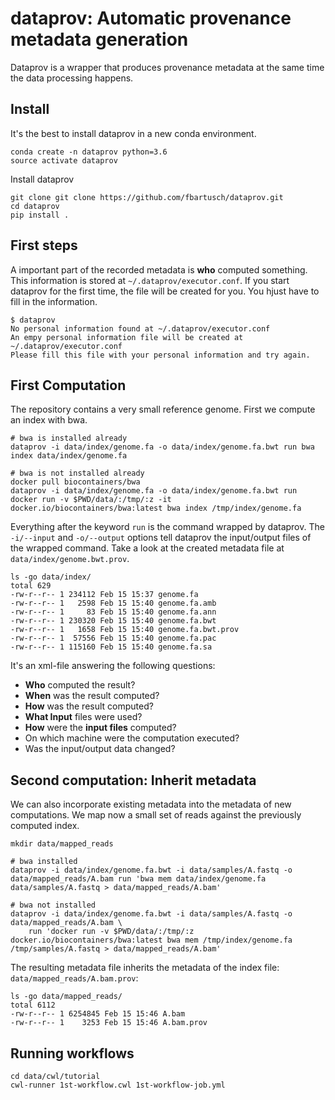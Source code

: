 # dataprov: Automatic provenance metadata generation

Dataprov is a wrapper that produces provenance metadata at the same time the data processing happens.

## Install

It's the best to install dataprov in a new conda environment.

```
conda create -n dataprov python=3.6
source activate dataprov
```

Install dataprov

```
git clone git clone https://github.com/fbartusch/dataprov.git
cd dataprov
pip install .
```

## First steps

A important part of the recorded metadata is **who** computed something.
This information is stored at `~/.dataprov/executor.conf`. If you start dataprov for the first time, the file will be created for you. You hjust have to fill in the information. 

```
$ dataprov
No personal information found at ~/.dataprov/executor.conf
An empy personal information file will be created at ~/.dataprov/executor.conf
Please fill this file with your personal information and try again.
```

## First Computation

The repository contains a very small reference genome. First we compute an index with bwa. 

```
# bwa is installed already
dataprov -i data/index/genome.fa -o data/index/genome.fa.bwt run bwa index data/index/genome.fa

# bwa is not installed already
docker pull biocontainers/bwa
dataprov -i data/index/genome.fa -o data/index/genome.fa.bwt run docker run -v $PWD/data/:/tmp/:z -it docker.io/biocontainers/bwa:latest bwa index /tmp/index/genome.fa
```

Everything after the keyword `run` is the command wrapped by dataprov. The `-i/--input` and `-o/--output` options tell dataprov the input/output files of the wrapped command.
Take a look at the created metadata file at `data/index/genome.bwt.prov`.

```
ls -go data/index/
total 629
-rw-r--r-- 1 234112 Feb 15 15:37 genome.fa
-rw-r--r-- 1   2598 Feb 15 15:40 genome.fa.amb
-rw-r--r-- 1     83 Feb 15 15:40 genome.fa.ann
-rw-r--r-- 1 230320 Feb 15 15:40 genome.fa.bwt
-rw-r--r-- 1   1658 Feb 15 15:40 genome.fa.bwt.prov
-rw-r--r-- 1  57556 Feb 15 15:40 genome.fa.pac
-rw-r--r-- 1 115160 Feb 15 15:40 genome.fa.sa
```

It's an xml-file answering the following questions:

  * **Who** computed the result?
  * **When** was the result computed?
  * **How** was the result computed?
  * **What Input** files were used?
  * **How** were the **input files** computed?
  * On which machine were the computation executed?
  * Was the input/output data changed? 

## Second computation: Inherit metadata

We can also incorporate existing metadata into the metadata of new computations. We map now a small set of reads against the previously computed index.

```
mkdir data/mapped_reads

# bwa installed
dataprov -i data/index/genome.fa.bwt -i data/samples/A.fastq -o data/mapped_reads/A.bam run 'bwa mem data/index/genome.fa data/samples/A.fastq > data/mapped_reads/A.bam'

# bwa not installed
dataprov -i data/index/genome.fa.bwt -i data/samples/A.fastq -o data/mapped_reads/A.bam \
    run 'docker run -v $PWD/data/:/tmp/:z  docker.io/biocontainers/bwa:latest bwa mem /tmp/index/genome.fa /tmp/samples/A.fastq > data/mapped_reads/A.bam'
```

The resulting metadata file inherits the metadata of the index file: `data/mapped_reads/A.bam.prov`:

```
ls -go data/mapped_reads/
total 6112
-rw-r--r-- 1 6254845 Feb 15 15:46 A.bam
-rw-r--r-- 1    3253 Feb 15 15:46 A.bam.prov
```

## Running workflows

```
cd data/cwl/tutorial
cwl-runner 1st-workflow.cwl 1st-workflow-job.yml
```
